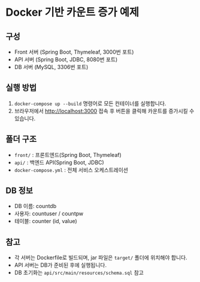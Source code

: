 # Docker 기반 카운트 증가 예제

## 구성
- Front 서버 (Spring Boot, Thymeleaf, 3000번 포트)
- API 서버 (Spring Boot, JDBC, 8080번 포트)
- DB 서버 (MySQL, 3306번 포트)

## 실행 방법
1. `docker-compose up --build` 명령어로 모든 컨테이너를 실행합니다.
2. 브라우저에서 [http://localhost:3000](http://localhost:3000) 접속 후 버튼을 클릭해 카운트를 증가시킬 수 있습니다.

## 폴더 구조
- `front/` : 프론트엔드(Spring Boot, Thymeleaf)
- `api/` : 백엔드 API(Spring Boot, JDBC)
- `docker-compose.yml` : 전체 서비스 오케스트레이션

## DB 정보
- DB 이름: countdb
- 사용자: countuser / countpw
- 테이블: counter (id, value)

## 참고
- 각 서버는 Dockerfile로 빌드되며, jar 파일은 `target/` 폴더에 위치해야 합니다.
- API 서버는 DB가 준비된 후에 실행됩니다.
- DB 초기화는 `api/src/main/resources/schema.sql` 참고 
